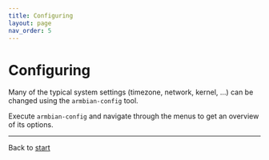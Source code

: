 ```yaml
---
title: Configuring
layout: page
nav_order: 5
---
```

# Configuring

Many of the typical system settings (timezone, network, kernel, ...) can be changed using the `armbian-config` tool.

Execute `armbian-config` and navigate through the menus to get an overview of its options.

----
Back to [start](index.html)
